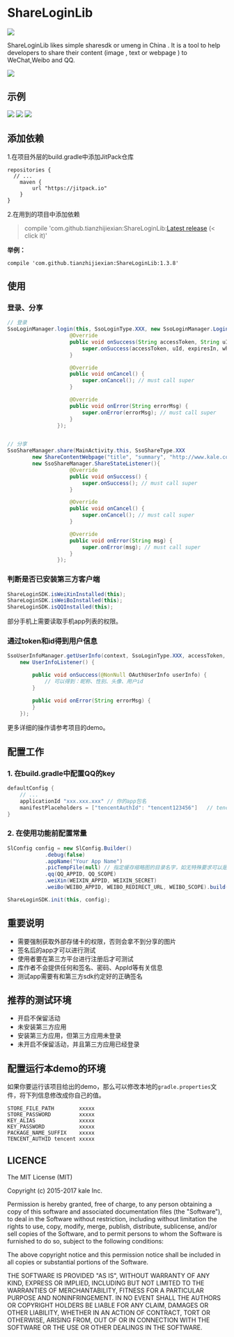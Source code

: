 # ShareLoginLib   
[![](https://jitpack.io/v/tianzhijiexian/ShareLoginLib.svg)](https://jitpack.io/#tianzhijiexian/ShareLoginLib)  

ShareLoginLib likes simple sharesdk or umeng in China . It is a tool to help developers to share their content (image , text or webpage ) to WeChat,Weibo and QQ.  

![](./screenshot/logo.png)

## 示例
![](./screenshot/login.png) ![](./screenshot/share.png) ![](./screenshot/wechat.png)

## 添加依赖

1.在项目外层的build.gradle中添加JitPack仓库

```
repositories {
  // ...
	maven {
		url "https://jitpack.io"
	}
}
```

2.在用到的项目中添加依赖  
>	compile 'com.github.tianzhijiexian:ShareLoginLib:[Latest release](https://github.com/tianzhijiexian/ShareLoginLib/releases) (< click it)'  

**举例：**
```
compile 'com.github.tianzhijiexian:ShareLoginLib:1.3.8'
```

## 使用

### 登录、分享  
```JAVA  
// 登录
SsoLoginManager.login(this, SsoLoginType.XXX, new SsoLoginManager.LoginListener(){
                    @Override
                    public void onSuccess(String accessToken, String uId, long expiresIn, @Nullable String wholeData) {
                        super.onSuccess(accessToken, uId, expiresIn, wholeData); // must call super
                    }

                    @Override
                    public void onCancel() {
                        super.onCancel(); // must call super
                    }

                    @Override
                    public void onError(String errorMsg) {
                        super.onError(errorMsg); // must call super
                    }
                });


// 分享
SsoShareManager.share(MainActivity.this, SsoShareType.XXX
        new ShareContentWebpage("title", "summary", "http://www.kale.com", mBitmap),
        new SsoShareManager.ShareStateListener(){
                    @Override
                    public void onSuccess() {
                        super.onSuccess(); // must call super
                    }

                    @Override
                    public void onCancel() {
                        super.onCancel(); // must call super
                    }

                    @Override
                    public void onError(String msg) {
                        super.onError(msg); // must call super
                    }
                });

```   

### 判断是否已安装第三方客户端  
```JAVA
ShareLoginSDK.isWeiXinInstalled(this);
ShareLoginSDK.isWeiBoInstalled(this);
ShareLoginSDK.isQQInstalled(this);
```

部分手机上需要读取手机app列表的权限。


### 通过token和id得到用户信息
```JAVA
SsoUserInfoManager.getUserInfo(context, SsoLoginType.XXX, accessToken, userId,
    new UserInfoListener() {

        public void onSuccess(@NonNull OAuthUserInfo userInfo) {
            // 可以得到：昵称、性别、头像、用户id
        }

        public void onError(String errorMsg) {
        }
    });
```  

更多详细的操作请参考项目的demo。

## 配置工作

### 1. 在build.gradle中配置QQ的key  

```java
defaultConfig {
	// ...
    applicationId "xxx.xxx.xxx" // 你的app包名
    manifestPlaceholders = ["tencentAuthId": "tencent123456"]   // tencent+你的AppId
}
```

### 2. 在使用功能前配置常量

```java  
SlConfig config = new SlConfig.Builder()
            .debug(false)
            .appName("Your App Name")
            .picTempFile(null) // 指定缓存缩略图的目录名字，如无特殊要求可以是null
            .qq(QQ_APPID, QQ_SCOPE)
            .weiXin(WEIXIN_APPID, WEIXIN_SECRET)
            .weiBo(WEIBO_APPID, WEIBO_REDIRECT_URL, WEIBO_SCOPE).build();

ShareLoginSDK.init(this, config);
```

## 重要说明

- 需要强制获取外部存储卡的权限，否则会拿不到分享的图片
- 签名后的app才可以进行测试
- 使用者要在第三方平台进行注册后才可测试
- 库作者不会提供任何和签名、密码、AppId等有关信息
- 测试app需要有和第三方sdk约定好的正确签名

## 推荐的测试环境  

- 开启不保留活动
- 未安装第三方应用  
- 安装第三方应用，但第三方应用未登录  
- 未开启不保留活动，并且第三方应用已经登录

## 配置运行本demo的环境

如果你要运行该项目给出的demo，那么可以修改本地的`gradle.properties`文件，将下列信息修改成你自己的值。   

```
STORE_FILE_PATH	       xxxxx
STORE_PASSWORD	       xxxxx
KEY_ALIAS		       xxxxx
KEY_PASSWORD	       xxxxx
PACKAGE_NAME_SUFFIX    xxxxx
TENCENT_AUTHID tencent xxxxx
```

## LICENCE

  The MIT License (MIT)

  Copyright (c) 2015-2017 kale Inc.

  Permission is hereby granted, free of charge, to any person obtaining a copy
  of this software and associated documentation files (the "Software"), to deal
  in the Software without restriction, including without limitation the rights
  to use, copy, modify, merge, publish, distribute, sublicense, and/or sell
  copies of the Software, and to permit persons to whom the Software is
  furnished to do so, subject to the following conditions:

  The above copyright notice and this permission notice shall be included in
  all copies or substantial portions of the Software.

  THE SOFTWARE IS PROVIDED "AS IS", WITHOUT WARRANTY OF ANY KIND, EXPRESS OR
  IMPLIED, INCLUDING BUT NOT LIMITED TO THE WARRANTIES OF MERCHANTABILITY,
  FITNESS FOR A PARTICULAR PURPOSE AND NONINFRINGEMENT. IN NO EVENT SHALL THE
  AUTHORS OR COPYRIGHT HOLDERS BE LIABLE FOR ANY CLAIM, DAMAGES OR OTHER
  LIABILITY, WHETHER IN AN ACTION OF CONTRACT, TORT OR OTHERWISE, ARISING FROM,
  OUT OF OR IN CONNECTION WITH THE SOFTWARE OR THE USE OR OTHER DEALINGS IN
  THE SOFTWARE.
